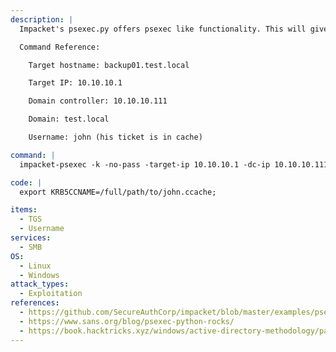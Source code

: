 ```yaml
---
description: |
  Impacket's psexec.py offers psexec like functionality. This will give you an interactive shell on the Windows host. psexec.py also allows using Service Tickets, saved as a ccache file for Authentication. It can be obtained via Impacket's GetST.py. Important to mention is that Kerberos prefers hostnames instead of IP's, therefore specify -target-ip.

  Command Reference:

    Target hostname: backup01.test.local

  	Target IP: 10.10.10.1

    Domain controller: 10.10.10.111

  	Domain: test.local

  	Username: john (his ticket is in cache)

command: |
  impacket-psexec -k -no-pass -target-ip 10.10.10.1 -dc-ip 10.10.10.111 backup01.test.local

code: |
  export KRB5CCNAME=/full/path/to/john.ccache; 

items:
  - TGS
  - Username
services:
  - SMB
OS:
  - Linux
  - Windows
attack_types:
  - Exploitation
references:
  - https://github.com/SecureAuthCorp/impacket/blob/master/examples/psexec.py
  - https://www.sans.org/blog/psexec-python-rocks/
  - https://book.hacktricks.xyz/windows/active-directory-methodology/pass-the-ticket#pass-the-ticket-attack
---
```

